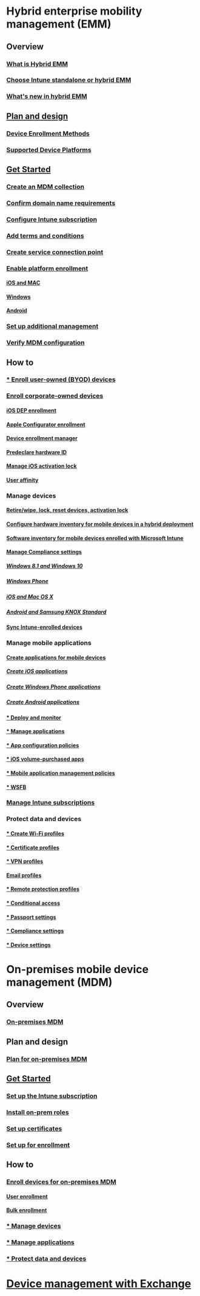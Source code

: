 #  Hybrid enterprise mobility management (EMM)
## Overview
### [What is Hybrid EMM](understand/hybrid-mobile-device-management.md)
### [Choose Intune standalone or hybrid EMM](understand/choose-between-standalone-intune-and-hybrid-mobile-device-management.md)
### [What's new in hybrid EMM](understand/whats-new-in-hybrid-mobile-device-management.md)

## [Plan and design](plan-design/plan-hybrid-mobile-device-management.md)
### [Device Enrollment Methods](plan-design/device-enrollment-methods.md)
### [Supported Device Platforms](plan-design/supported-device-platforms-for-hybrid.md)

## [Get Started](deploy-use/setup-hybrid-mdm.md)
### [Create an MDM collection](deploy-use/create-mdm-collection.md)
### [Confirm domain name requirements](deploy-use/confirm-dns.md)
### [Configure Intune subscription](deploy-use/configure-intune-subscription.md)
### [Add terms and conditions](deploy-use/terms-and-conditions.md)
### [Create service connection point](deploy-use/create-service-connection-point.md)
### [Enable platform enrollment](deploy-use/enable-platform-enrollment.md)
#### [iOS and MAC](deploy-use/enroll-hybrid-ios-mac.md)
#### [Windows](deploy-use/enroll-hybrid-windows.md)
#### [Android](deploy-use/enroll-hybrid-android.md)
### [Set up additional management](deploy-use/set-up-additional-management.md)
### [Verify MDM configuration](deploy-use/verify-mdm-configuration.md)

## How to
### [* Enroll user-owned (BYOD) devices](deploy-use/enroll-user-owned-devices.md)
### [Enroll corporate-owned devices](deploy-use/enroll-company-owned-devices.md)
#### [iOS DEP enrollment](deploy-use/ios-device-enrollment-program-for-hybrid.md)
#### [Apple Configurator enrollment](deploy-use/ios-hybrid-enrollment-using-apple-configurator.md)
#### [Device enrollment manager](deploy-use/enroll-devices-with-device-enrollment-manager.md)
#### [Predeclare hardware ID](deploy-use/predeclare-devices-with-hardware-id.md)
#### [Manage iOS activation lock](deploy-use/manage-ios-activation-lock.md)
#### [User affinity](deploy-use/user-affinity-for-hybrid-managed-devices.md)
### Manage devices
#### [Retire/wipe, lock, reset devices, activation lock](deploy-use/wipe-lock-reset-devices.md)
#### [Configure hardware inventory for mobile devices in a hybrid deployment](deploy-use/emm-mobile-device-hardware-inventory-hybrid.md)
#### [Software inventory for mobile devices enrolled with Microsoft Intune](deploy-use/emm-software-inventory-mobile-devices.md)
#### [Manage Compliance settings](deploy-use/emm-manage-compliance-settings.md)
##### [Windows 8.1 and Windows 10](deploy-use/emm-create-configuration-items-for-windows-8.1-and-windows-10-devices-managed-without-the-client.md)
##### [Windows Phone](deploy-use/emm-create-configuration-items-for-windows-phone-devices-managed-without-the-client.md)
##### [iOS and Mac OS X](deploy-use/emm-create-configuration-items-for-ios-and-mac-os-x-devices-managed-without-the-client.md)
##### [Android and Samsung KNOX Standard](deploy-use/emm-create-configuration-items-for-android-and-samsung-knox-devices-managed-without-the-client.md)
#### [Sync Intune-enrolled devices](deploy-use/sync-intune-device.md)
### Manage mobile applications
#### [Create applications for mobile devices](deploy-use/emm-create-applications.md)
##### [Create iOS applications](deploy-use/emm-creating-ios-applications.md)
##### [Create Windows Phone applications](deploy-use/emm-creating-windows-phone-applications.md)
##### [Create Android applications](deploy-use/emm-creating-android-applications.md)
#### [*  Deploy and monitor](deploy-use/emm-deploy-monitor-applications.md)
#### [*  Manage applications](deploy-use/emm-management-tasks-applications.md)
#### [*  App configuration policies](deploy-use/emm-configure-apps-with-app-configuration-policies.md)
#### [*  iOS volume-purchased apps](deploy-use/emm-manage-volume-purchased-ios-apps.md)
#### [*  Mobile application management policies](deploy-use/emm-protect-apps-using-mam-policies.md)
#### [*  WSFB](deploy-use/emm-windows-store-for-business.md)
### [Manage Intune subscriptions](deploy-use/emm-manage-intune-subscriptions.md)
### Protect data and devices
#### [*  Create Wi-Fi profiles](deploy-use/emm-create-wifi-profiles.md)
#### [*  Certificate profiles](deploy-use/emm-introduction-to-certificate-profiles.md)
#### [*  VPN profiles](deploy-use/emm-create-vpn-profiles.md)
#### [Email profiles](deploy-use/emm-create-exchange-activesync-profiles.md)
#### [*  Remote protection profiles](deploy-use/emm-create-remote-connection-profiles.md)
#### [*  Conditional access](deploy-use/emm-manage-access-to-services.md)
#### [*  Passport settings](deploy-use/emm-passport-settings.md)
#### [*  Compliance settings](deploy-use/emm-device-compliance-policies.md)
#### [*  Device settings](deploy-use/xxxxx.md)

# On-premises mobile device management (MDM)
## Overview
### [On-premises MDM](understand/manage-mobile-devices-with-on-premises-infrastructure.md)

## Plan and design
### [Plan for on-premises MDM](plan-design/plan-on-premises-mdm.md)

## [Get Started](get-started/preparation-steps-for-on-premises-mdm.md)
### [Set up the Intune subscription](get-started/set-up-intune-subscription-on-premises-mdm.md)
### [Install on-prem roles](get-started/install-site-system-roles-for-on-premises-mdm.md)
### [Set up certificates](get-started/set-up-certificates-on-premises-mdm.md)
### [Set up for enrollment](get-started/set-up-device-enrollment-on-premises-mdm.md)

## How to
### [Enroll devices for on-premises MDM](deploy-use/enroll-devices-on-premises-mdm.md)
#### [User enrollment](deploy-use/user-enroll-devices-on-premises-mdm.md)
#### [Bulk enrollment](deploy-use/bulk-enroll-devices-on-premises-mdm.md)
### [* Manage devices](deploy-use/xxxxx.md)
### [* Manage applications](deploy-use/xxxxx.md)
### [* Protect data and devices](deploy-use/xxxxx.md)

# [Device management with Exchange](deploy-use/manage-mobile-devices-with-exchange-activesync.md)
